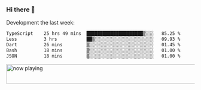 ### Hi there 👋

Development the last week:
<!--START_SECTION:waka-->

```txt
TypeScript    25 hrs 49 mins  █████████████████████▒░░░   85.25 %
Less          3 hrs           ██▒░░░░░░░░░░░░░░░░░░░░░░   09.93 %
Dart          26 mins         ▒░░░░░░░░░░░░░░░░░░░░░░░░   01.45 %
Bash          18 mins         ▒░░░░░░░░░░░░░░░░░░░░░░░░   01.00 %
JSON          18 mins         ▒░░░░░░░░░░░░░░░░░░░░░░░░   01.00 %
```

<!--END_SECTION:waka-->

<!--
**JASONPANGGO/jasonpanggo** is a ✨ _special_ ✨ repository because its `README.md` (this file) appears on your GitHub profile.

Here are some ideas to get you started:

- 🔭 I’m currently working on ...
- 🌱 I’m currently learning ...
- 👯 I’m looking to collaborate on ...
- 🤔 I’m looking for help with ...
- 💬 Ask me about ...
- 📫 How to reach me: ...
- 😄 Pronouns: ...
- ⚡ Fun fact: ...
-->

<a href="https://volt.fm/user/q8yd9e79csfr57rt" target="_blank"><img src="https://spotify-badge-egoist.vercel.app/api/now-playing" width="540" height="52" alt="now playing"></a>
